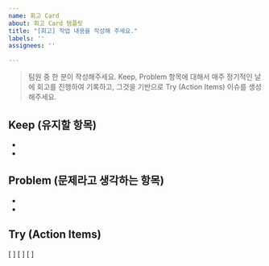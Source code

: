 ```yaml
---
name: 회고 Card
about: 회고 Card 템플릿
title: "[회고] 작업 내용을 작성해 주세요."
labels: ''
assignees: ''

---
```


>팀원 중 한 분이 작성해주세요.
> Keep, Problem 항목에 대해서 매주 정기적인 날에 회고를 진행하여 기록하고, 그것을 기반으로 Try (Action Items) 이슈를 생성해주세요.

## Keep (유지할 항목)

- 
-

## Problem (문제라고 생각하는 항목)

- 
- 
## Try (Action Items)

[ ] 
[ ]
[ ]
